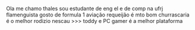 Ola me chamo thales
sou estudante de eng el e de comp na ufrj
flamenguista
gosto de formula 1
aviação
requeijão é mto bom
churrascaria é o melhor rodizio
nescau >>> toddy
e PC gamer é a melhor plataforma

